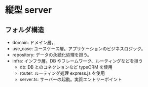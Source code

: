 # 縦型 server

## フォルダ構造

- domain: ドメイン層。
- use_case: ユースケース層。アプリケーションのビジネスロジック。
- repository: データの永続化処理を担う。
- infra: インフラ層。DB やフレームワーク、ルーティングなどを担う
  - db: DB とのコネクションなど typeORM を使用
  - router: ルーティング処理 express.js を使用
  - server.ts: サーバーの起動。実質エントリーポイント
